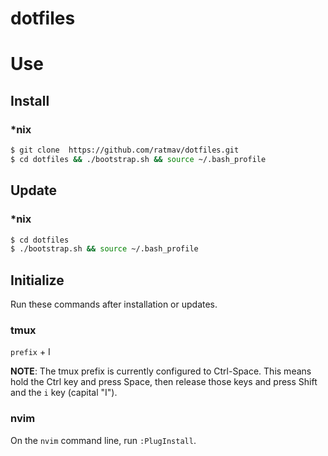 dotfiles
========

# Use

## Install

### *nix

```bash
$ git clone  https://github.com/ratmav/dotfiles.git
$ cd dotfiles && ./bootstrap.sh && source ~/.bash_profile
```

## Update

### *nix

```bash
$ cd dotfiles
$ ./bootstrap.sh && source ~/.bash_profile
```

## Initialize

Run these commands after installation or updates.

### tmux

`prefix` + I

**NOTE**: The tmux prefix is currently configured to Ctrl-Space. This means hold the Ctrl key and press Space, then release those keys and press Shift and the `i` key (capital "I").

### nvim

On the `nvim` command line, run `:PlugInstall`.
